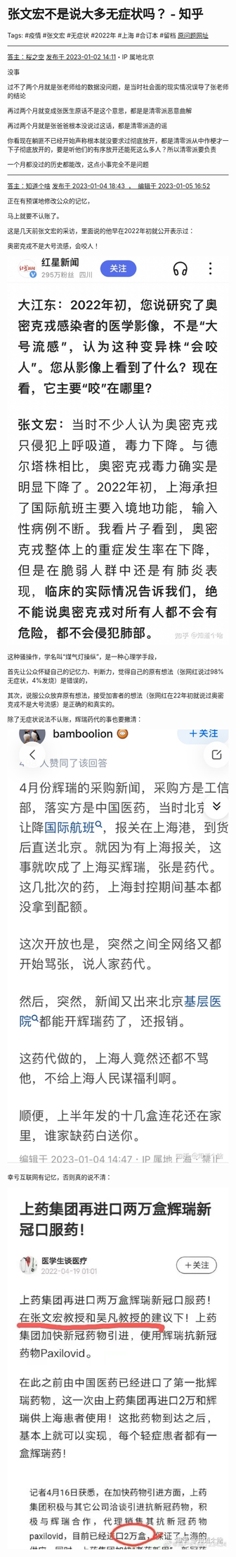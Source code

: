 #  张文宏不是说大多无症状吗？ - 知乎


Tags: #疫情 #张文宏 #无症状 #2022年 #上海 #合订本 #留档
[原问题网址](https://www.zhihu.com/question/575255909)

***
[答主：桜之空](https://www.zhihu.com/people/ying-zhi-kong-39)
[发布于 2023-01-02 14:11](https://www.zhihu.com/question/575255909/answer/2826084076)・IP 属地北京

没事

过不了两个月就是张老师给的数据没问题，是当时社会面的现实情况误导了张老师的结论

再过两个月就变成张医生原话不是这个意思，都是是清零派恶意曲解

再过两个月就是张爸爸根本没说过这话，都是清零派造的谣

你看现在躺匪不已经开始声称根本就没要求过彻底放开，都是清零派从中作梗才一下子彻底放开的，要是听他们的有序放开还能死这么多人？所以清零派要负责

一个月都没过的历史都能改，这点小事完全不是问题
***
[答主：知道个啥](https://www.zhihu.com/people/missthereforesolo)
[发布于 2023-01-04 18:43  ，  编辑于 2023-01-05 16:52](https://www.zhihu.com/question/575255909/answer/2829645308)


正在有预谋地修改公众的记忆，

马上就要不认账了。

这是几天前张文宏的采访，里面说的他早在2022年初就公开表示过：

奥密克戎不是大号流感，会咬人！

![](https://raw.githubusercontent.com/bluntvoice/mypic/main/1673189774558.jpeg)

这种骚操作，学名叫“煤气灯操纵”，是一种心理学手段，

首先让公众怀疑自己的记忆力、判断力，觉得自己的原有想法（张网红说过98%无症状，4%发烧）是错误的，

其次，说服公众放弃原有想法，接受加害者的想法（张网红在22年初就说过奥密克戎不是大号流感）是正确的和真实的。

除了无症状说法不认账，辉瑞药代的事也要撇清：

![](https://raw.githubusercontent.com/bluntvoice/mypic/main/1673189778739.jpeg)

幸亏互联网有记忆，否则真的说不清：

![](https://raw.githubusercontent.com/bluntvoice/mypic/main/1673189781383.jpeg)

